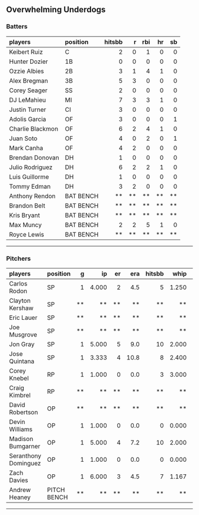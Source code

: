 ## Overwhelming Underdogs

### Batters

 
|players          |position  | hitsbb|  r| rbi| hr| sb| 
|:----------------|:---------|------:|--:|---:|--:|--:| 
|Keibert Ruiz     |C         |      2|  0|   1|  0|  0| 
|Hunter Dozier    |1B        |      0|  0|   0|  0|  0| 
|Ozzie Albies     |2B        |      3|  1|   4|  1|  0| 
|Alex Bregman     |3B        |      5|  3|   0|  0|  0| 
|Corey Seager     |SS        |      2|  0|   0|  0|  0| 
|DJ LeMahieu      |MI        |      7|  3|   3|  1|  0| 
|Justin Turner    |CI        |      3|  0|   0|  0|  0| 
|Adolis Garcia    |OF        |      3|  0|   0|  0|  1| 
|Charlie Blackmon |OF        |      6|  2|   4|  1|  0| 
|Juan Soto        |OF        |      4|  0|   2|  0|  1| 
|Mark Canha       |OF        |      4|  2|   0|  0|  0| 
|Brendan Donovan  |DH        |      1|  0|   0|  0|  0| 
|Julio Rodriguez  |DH        |      6|  2|   2|  1|  0| 
|Luis Guillorme   |DH        |      1|  0|   0|  0|  0| 
|Tommy Edman      |DH        |      3|  2|   0|  0|  0| 
|Anthony Rendon   |BAT BENCH |     **| **|  **| **| **| 
|Brandon Belt     |BAT BENCH |     **| **|  **| **| **| 
|Kris Bryant      |BAT BENCH |     **| **|  **| **| **| 
|Max Muncy        |BAT BENCH |      2|  2|   5|  1|  0| 
|Royce Lewis      |BAT BENCH |     **| **|  **| **| **| 

* * *

### Pitchers

 
|players              |position    |  g|    ip| er|  era| hitsbb|  whip| so|  w| sv| 
|:--------------------|:-----------|--:|-----:|--:|----:|------:|-----:|--:|--:|--:| 
|Carlos Rodon         |SP          |  1| 4.000|  2|  4.5|      5| 1.250|  5|  0|  0| 
|Clayton Kershaw      |SP          | **|    **| **|   **|     **|    **| **| **| **| 
|Eric Lauer           |SP          | **|    **| **|   **|     **|    **| **| **| **| 
|Joe Musgrove         |SP          | **|    **| **|   **|     **|    **| **| **| **| 
|Jon Gray             |SP          |  1| 5.000|  5|  9.0|     10| 2.000|  3|  0|  0| 
|Jose Quintana        |SP          |  1| 3.333|  4| 10.8|      8| 2.400|  5|  0|  0| 
|Corey Knebel         |RP          |  1| 1.000|  0|  0.0|      3| 3.000|  1|  0|  1| 
|Craig Kimbrel        |RP          | **|    **| **|   **|     **|    **| **| **| **| 
|David Robertson      |OP          | **|    **| **|   **|     **|    **| **| **| **| 
|Devin Williams       |OP          |  1| 1.000|  0|  0.0|      0| 0.000|  0|  0|  0| 
|Madison Bumgarner    |OP          |  1| 5.000|  4|  7.2|     10| 2.000|  4|  0|  0| 
|Seranthony Dominguez |OP          |  1| 1.000|  0|  0.0|      0| 0.000|  2|  1|  0| 
|Zach Davies          |OP          |  1| 6.000|  3|  4.5|      7| 1.167|  7|  0|  0| 
|Andrew Heaney        |PITCH BENCH | **|    **| **|   **|     **|    **| **| **| **| 


* * *


